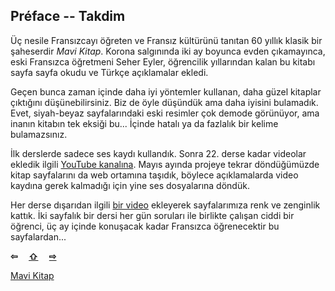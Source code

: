 ## Préface -- Takdim

Üç nesile Fransızcayı öğreten ve Fransız kültürünü tanıtan 60 yıllık klasik bir şaheserdir _Mavi Kitap_. Korona salgınında iki ay boyunca evden çıkamayınca, eski Fransızca öğretmeni Seher Eyler, öğrencilik yıllarından kalan bu kitabı sayfa sayfa okudu ve Türkçe açıklamalar ekledi. 

Geçen bunca zaman içinde daha iyi yöntemler kullanan, daha güzel kitaplar çıktığını düşünebilirsiniz. Biz de öyle düşündük ama daha iyisini bulamadık. Evet, siyah-beyaz sayfalarındaki eski resimler çok demode görünüyor, ama inanın kitabın tek eksiği bu... İçinde hatalı ya da fazlalık bir kelime bulamazsınız.

İlk derslerde sadece ses kaydı kullandık. Sonra 22. derse kadar videolar ekledik ilgili [YouTube kanalına](/JS/api/YouTube.html#PLBDiqooDrrusEA_2qV3HiyulESxXZyNcd). Mayıs ayında projeye tekrar döndüğümüzde kitap sayfalarını da web ortamına taşıdık, böylece açıklamalarda video kaydına gerek kalmadığı için yine ses dosyalarına döndük.

Her derse dışarıdan ilgili [bir video](ekler.html) ekleyerek sayfalarımıza renk ve zenginlik kattık. İki sayfalık bir dersi her gün soruları ile birlikte çalışan ciddi bir öğrenci, üç ay içinde konuşacak kadar Fransızca öğrenecektir bu sayfalardan...

<p style='font-weight:bolder'>
  <a>⇦</a>&emsp;
  <a href='index.html' title='Ana sayfa'>⇧</a>&emsp;
  <a href='ekler.html' title='Sonraki sayfa'>⇨</a>
</p>

[Mavi Kitap](https://www.academia.edu/35338057/Gaston_Mauger_Cours_De_Langue_Et_De_Civilisation_Francaise_I._I_Hachette_I_Hachette)
